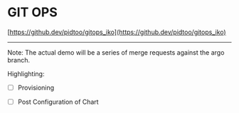 <!-- .slide: data-background="#E6F7FF" -->

# GIT OPS <!-- .element: class="r-fit-text" -->

[https://github.dev/pidtoo/gitops_iko](https://github.dev/pidtoo/gitops_iko)

---

Note:
The actual demo will be a series of merge requests against the argo branch.

Highlighting:

- [ ] Provisioning
- [ ] Post Configuration of Chart

